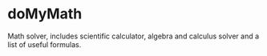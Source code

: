 # doMyMath
Math solver, includes scientific calculator, algebra and calculus solver and a list of useful formulas.
